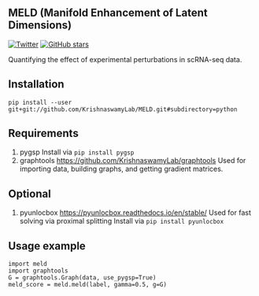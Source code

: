## MELD (Manifold Enhancement of Latent Dimensions)


[![Twitter](https://img.shields.io/twitter/follow/KrishnaswamyLab.svg?style=social&label=Follow)](https://twitter.com/KrishnaswamyLab)
[![GitHub stars](https://img.shields.io/github/stars/KrishnaswamyLab/scprep.svg?style=social&label=Stars)](https://github.com/KrishnaswamyLab/MELD/)

Quantifying the effect of experimental perturbations in scRNA-seq data.

## Installation

```
pip install --user git+git://github.com/KrishnaswamyLab/MELD.git#subdirectory=python
```

## Requirements
1. pygsp
	Install via
	`pip install pygsp`
2. graphtools
	https://github.com/KrishnaswamyLab/graphtools
	Used for importing data, building graphs, and getting gradient matrices.


## Optional

1. pyunlocbox
	https://pyunlocbox.readthedocs.io/en/stable/
	Used for fast solving via proximal splitting
	Install via
	`pip install pyunlocbox`


## Usage example

```
import meld
import graphtools
G = graphtools.Graph(data, use_pygsp=True)
meld_score = meld.meld(label, gamma=0.5, g=G)
```
